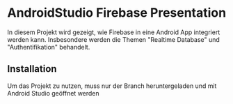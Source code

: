# AndroidStudio Firebase Presentation

In diesem Projekt wird gezeigt, wie Firebase in eine Android App integriert werden kann.
Insbesondere werden die Themen "Realtime Database" und "Authentifikation" behandelt.

## Installation
Um das Projekt zu nutzen, muss nur der Branch heruntergeladen und mit Android Studio geöffnet werden
